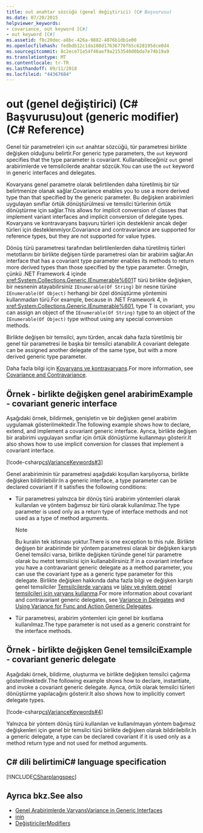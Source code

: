 ```yaml
---
title: out anahtar sözcüğü (genel değiştirici) (C# Başvurusu)
ms.date: 07/20/2015
helpviewer_keywords:
- covariance, out keyword [C#]
- out keyword [C#]
ms.assetid: f8c20dec-a8bc-426a-9882-4076b1db1e00
ms.openlocfilehash: fedbdb12c1da108d17636770fb5c628195dce0d4
ms.sourcegitcommit: 8c2ece71e54f46aef9a2153540d0bda7e74b19a9
ms.translationtype: MT
ms.contentlocale: tr-TR
ms.lasthandoff: 09/11/2018
ms.locfileid: "44367684"
---
```

# <a name="out-generic-modifier-c-reference"></a><span data-ttu-id="0047e-102">out (genel değiştirici) (C# Başvurusu)</span><span class="sxs-lookup"><span data-stu-id="0047e-102">out (generic modifier) (C# Reference)</span></span>

<span data-ttu-id="0047e-103">Genel tür parametreleri için `out` anahtar sözcüğü, tür parametresi birlikte değişken olduğunu belirtir.</span><span class="sxs-lookup"><span data-stu-id="0047e-103">For generic type parameters, the `out` keyword specifies that the type parameter is covariant.</span></span> <span data-ttu-id="0047e-104">Kullanabileceğiniz `out` genel arabirimlerde ve temsilcilerde anahtar sözcük.</span><span class="sxs-lookup"><span data-stu-id="0047e-104">You can use the `out` keyword in generic interfaces and delegates.</span></span>

<span data-ttu-id="0047e-105">Kovaryans genel parametre olarak belirtilenden daha türetilmiş bir tür belirtmenize olanak sağlar.</span><span class="sxs-lookup"><span data-stu-id="0047e-105">Covariance enables you to use a more derived type than that specified by the generic parameter.</span></span> <span data-ttu-id="0047e-106">Bu değişken arabirimleri uygulayan sınıflar örtük dönüştürülmesi ve temsilci türlerinin örtük dönüştürme için sağlar.</span><span class="sxs-lookup"><span data-stu-id="0047e-106">This allows for implicit conversion of classes that implement variant interfaces and implicit conversion of delegate types.</span></span> <span data-ttu-id="0047e-107">Kovaryans ve kontravaryans başvuru türleri için desteklenir ancak değer türleri için desteklenmiyor.</span><span class="sxs-lookup"><span data-stu-id="0047e-107">Covariance and contravariance are supported for reference types, but they are not supported for value types.</span></span>

<span data-ttu-id="0047e-108">Dönüş türü parametresi tarafından belirtilenlerden daha türetilmiş türleri metotlarını bir birlikte değişen türde parametresi olan bir arabirim sağlar.</span><span class="sxs-lookup"><span data-stu-id="0047e-108">An interface that has a covariant type parameter enables its methods to return more derived types than those specified by the type parameter.</span></span> <span data-ttu-id="0047e-109">Örneğin, çünkü .NET Framework 4 içinde <xref:System.Collections.Generic.IEnumerable%601>T türü birlikte değişken, bir nesnenin atayabilirsiniz `IEnumerable(Of String)` bir nesne türüne `IEnumerable(Of Object)` herhangi bir özel dönüştürme yöntemini kullanmadan türü.</span><span class="sxs-lookup"><span data-stu-id="0047e-109">For example, because in .NET Framework 4, in <xref:System.Collections.Generic.IEnumerable%601>, type T is covariant, you can assign an object of the `IEnumerable(Of String)` type to an object of the `IEnumerable(Of Object)` type without using any special conversion methods.</span></span>

<span data-ttu-id="0047e-110">Birlikte değişen bir temsilci, aynı türden, ancak daha fazla türetilmiş bir genel tür parametresi ile başka bir temsilci atanabilir.</span><span class="sxs-lookup"><span data-stu-id="0047e-110">A covariant delegate can be assigned another delegate of the same type, but with a more derived generic type parameter.</span></span>

<span data-ttu-id="0047e-111">Daha fazla bilgi için [Kovaryans ve kontravaryans](../../programming-guide/concepts/covariance-contravariance/index.md).</span><span class="sxs-lookup"><span data-stu-id="0047e-111">For more information, see [Covariance and Contravariance](../../programming-guide/concepts/covariance-contravariance/index.md).</span></span>

## <a name="example---covariant-generic-interface"></a><span data-ttu-id="0047e-112">Örnek - birlikte değişken genel arabirim</span><span class="sxs-lookup"><span data-stu-id="0047e-112">Example - covariant generic interface</span></span>

<span data-ttu-id="0047e-113">Aşağıdaki örnek, bildirmek, genişletin ve bir değişken genel arabirim uygulamak gösterilmektedir.</span><span class="sxs-lookup"><span data-stu-id="0047e-113">The following example shows how to declare, extend, and implement a covariant generic interface.</span></span> <span data-ttu-id="0047e-114">Ayrıca, birlikte değişen bir arabirimi uygulayan sınıflar için örtük dönüştürme kullanmayı gösterir.</span><span class="sxs-lookup"><span data-stu-id="0047e-114">It also shows how to use implicit conversion for classes that implement a covariant interface.</span></span>

[!code-csharp[csVarianceKeywords#3](~/samples/snippets/csharp/VS_Snippets_VBCSharp/csvariancekeywords/cs/program.cs#3)]

<span data-ttu-id="0047e-115">Genel arabiriminin tür parametresi aşağıdaki koşulları karşılıyorsa, birlikte değişken bildirilebilir:</span><span class="sxs-lookup"><span data-stu-id="0047e-115">In a generic interface, a type parameter can be declared covariant if it satisfies the following conditions:</span></span>

- <span data-ttu-id="0047e-116">Tür parametresi yalnızca bir dönüş türü arabirim yöntemleri olarak kullanılan ve yöntem bağımsız bir türü olarak kullanılmaz.</span><span class="sxs-lookup"><span data-stu-id="0047e-116">The type parameter is used only as a return type of interface methods and not used as a type of method arguments.</span></span>

    > [!NOTE]
    > <span data-ttu-id="0047e-117">Bu kuralın tek istisnası yoktur.</span><span class="sxs-lookup"><span data-stu-id="0047e-117">There is one exception to this rule.</span></span> <span data-ttu-id="0047e-118">Birlikte değişen bir arabirimde bir yöntem parametresi olarak bir değişken karşıtı Genel temsilci varsa, birlikte değişken türünde genel tür parametre olarak bu metot temsilcisi için kullanabilirsiniz.</span><span class="sxs-lookup"><span data-stu-id="0047e-118">If in a covariant interface you have a contravariant generic delegate as a method parameter, you can use the covariant type as a generic type parameter for this delegate.</span></span> <span data-ttu-id="0047e-119">Birlikte değişken hakkında daha fazla bilgi ve değişken karşıtı genel temsilciler [Temsilcilerde varyans](../../programming-guide/concepts/covariance-contravariance/variance-in-delegates.md) ve [işlev ve eylem genel temsilcileri için varyans kullanma](../../programming-guide/concepts/covariance-contravariance/using-variance-for-func-and-action-generic-delegates.md).</span><span class="sxs-lookup"><span data-stu-id="0047e-119">For more information about covariant and contravariant generic delegates, see [Variance in Delegates](../../programming-guide/concepts/covariance-contravariance/variance-in-delegates.md) and [Using Variance for Func and Action Generic Delegates](../../programming-guide/concepts/covariance-contravariance/using-variance-for-func-and-action-generic-delegates.md).</span></span>

- <span data-ttu-id="0047e-120">Tür parametresi, arabirim yöntemleri için genel bir kısıtlama kullanılmaz.</span><span class="sxs-lookup"><span data-stu-id="0047e-120">The type parameter is not used as a generic constraint for the interface methods.</span></span>

## <a name="example---covariant-generic-delegate"></a><span data-ttu-id="0047e-121">Örnek - birlikte değişken Genel temsilci</span><span class="sxs-lookup"><span data-stu-id="0047e-121">Example - covariant generic delegate</span></span>

<span data-ttu-id="0047e-122">Aşağıdaki örnek, bildirme, oluşturma ve birlikte değişken temsilci çağırma gösterilmektedir.</span><span class="sxs-lookup"><span data-stu-id="0047e-122">The following example shows how to declare, instantiate, and invoke a covariant generic delegate.</span></span> <span data-ttu-id="0047e-123">Ayrıca, örtük olarak temsilci türleri dönüştürme yapılacağını gösterir.</span><span class="sxs-lookup"><span data-stu-id="0047e-123">It also shows how to implicitly convert delegate types.</span></span>

[!code-csharp[csVarianceKeywords#4](~/samples/snippets/csharp/VS_Snippets_VBCSharp/csvariancekeywords/cs/program.cs#4)]

<span data-ttu-id="0047e-124">Yalnızca bir yöntem dönüş türü kullanılan ve kullanılmayan yöntem bağımsız değişkenleri için genel bir temsilci türü birlikte değişken olarak bildirilebilir.</span><span class="sxs-lookup"><span data-stu-id="0047e-124">In a generic delegate, a type can be declared covariant if it is used only as a method return type and not used for method arguments.</span></span>

## <a name="c-language-specification"></a><span data-ttu-id="0047e-125">C# dili belirtimi</span><span class="sxs-lookup"><span data-stu-id="0047e-125">C# language specification</span></span>

[!INCLUDE[CSharplangspec](~/includes/csharplangspec-md.md)]

## <a name="see-also"></a><span data-ttu-id="0047e-126">Ayrıca bkz.</span><span class="sxs-lookup"><span data-stu-id="0047e-126">See also</span></span>

- [<span data-ttu-id="0047e-127">Genel Arabirimlerde Varyans</span><span class="sxs-lookup"><span data-stu-id="0047e-127">Variance in Generic Interfaces</span></span>](../../programming-guide/concepts/covariance-contravariance/variance-in-generic-interfaces.md)
- [<span data-ttu-id="0047e-128">in</span><span class="sxs-lookup"><span data-stu-id="0047e-128">in</span></span>](in-generic-modifier.md)
- [<span data-ttu-id="0047e-129">Değiştiriciler</span><span class="sxs-lookup"><span data-stu-id="0047e-129">Modifiers</span></span>](modifiers.md)